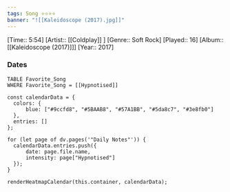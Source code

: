 ```yaml
---
tags: Song ⭐⭐⭐⭐ 
banner: "![[Kaleidoscope (2017).jpg]]"
---
```

[Time:: 5:54]
[Artist:: [[Coldplay]] ]
[Genre:: Soft Rock]
[Played:: 16]
[Album:: [[Kaleidoscope (2017)]]]
[Year:: 2017]
### Dates
````dataview
TABLE Favorite_Song
WHERE Favorite_Song = [[Hypnotised]]
````
  ```dataviewjs
const calendarData = { 
	colors: { 
		blue: ["#9ccfd8", "#5BAAB8", "#57A1BB", "#5da8c7", "#3e8fb0"] 
	}, 
	entries: [] 
}; 

for (let page of dv.pages('"Daily Notes"')) { 
	calendarData.entries.push({ 
		date: page.file.name, 
		intensity: page["Hypnotised"]
	}); 
} 

renderHeatmapCalendar(this.container, calendarData);
```
